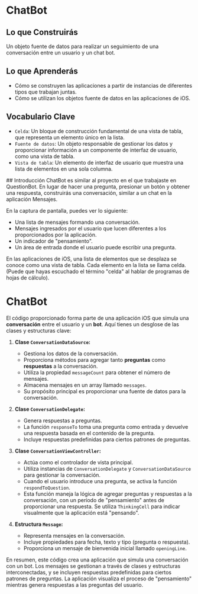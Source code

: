 # ChatBot

## Lo que Construirás
Un objeto fuente de datos para realizar un seguimiento de una conversación entre un usuario y un chat bot.

## Lo que Aprenderás
- Cómo se construyen las aplicaciones a partir de instancias de diferentes tipos que trabajan juntas.
- Cómo se utilizan los objetos fuente de datos en las aplicaciones de iOS.

## Vocabulario Clave
- `Celda`: Un bloque de construcción fundamental de una vista de tabla, que representa un elemento único en la lista.
- `Fuente de datos`: Un objeto responsable de gestionar los datos y proporcionar información a un componente de interfaz de usuario, como una vista de tabla.
- `Vista de tabla`: Un elemento de interfaz de usuario que muestra una lista de elementos en una sola columna.

## Introducción
ChatBot es similar al proyecto en el que trabajaste en QuestionBot. En lugar de hacer una pregunta, presionar un botón y obtener una respuesta, construirás una conversación, similar a un chat en la aplicación Mensajes.

En la captura de pantalla, puedes ver lo siguiente:
- Una lista de mensajes formando una conversación.
- Mensajes ingresados por el usuario que lucen diferentes a los proporcionados por la aplicación.
- Un indicador de "pensamiento".
- Un área de entrada donde el usuario puede escribir una pregunta.

En las aplicaciones de iOS, una lista de elementos que se desplaza se conoce como una vista de tabla. Cada elemento en la lista se llama celda. (Puede que hayas escuchado el término "celda" al hablar de programas de hojas de cálculo).


# ChatBot
El código proporcionado forma parte de una aplicación iOS que simula una **conversación** entre el usuario y un **bot**. Aquí tienes un desglose de las clases y estructuras clave:

1. **Clase `ConversationDataSource`:**
   - Gestiona los datos de la conversación.
   - Proporciona métodos para agregar tanto **preguntas** como **respuestas** a la conversación.
   - Utiliza la propiedad `messageCount` para obtener el número de mensajes.
   - Almacena mensajes en un array llamado `messages`.
   - Su propósito principal es proporcionar una fuente de datos para la conversación.

2. **Clase `ConversationDelegate`:**
   - Genera respuestas a preguntas.
   - La función `responseTo` toma una pregunta como entrada y devuelve una respuesta basada en el contenido de la pregunta.
   - Incluye respuestas predefinidas para ciertos patrones de preguntas.

3. **Clase `ConversationViewController`:**
   - Actúa como el controlador de vista principal.
   - Utiliza instancias de `ConversationDelegate` y `ConversationDataSource` para gestionar la conversación.
   - Cuando el usuario introduce una pregunta, se activa la función `respondToQuestion`.
   - Esta función maneja la lógica de agregar preguntas y respuestas a la conversación, con un período de "pensamiento" antes de proporcionar una respuesta. Se utiliza `ThinkingCell` para indicar visualmente que la aplicación está "pensando".

4. **Estructura `Message`:**
   - Representa mensajes en la conversación.
   - Incluye propiedades para fecha, texto y tipo (pregunta o respuesta).
   - Proporciona un mensaje de bienvenida inicial llamado `openingLine`.

En resumen, este código crea una aplicación que simula una conversación con un bot. Los mensajes se gestionan a través de clases y estructuras interconectadas, y se incluyen respuestas predefinidas para ciertos patrones de preguntas. La aplicación visualiza el proceso de "pensamiento" mientras genera respuestas a las preguntas del usuario.
